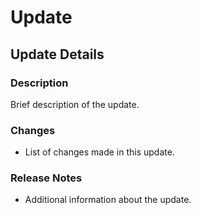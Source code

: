 # Update

## Update Details
### Description
 Brief description of the update.

### Changes
- List of changes made in this update.

### Release Notes
- Additional information about the update.